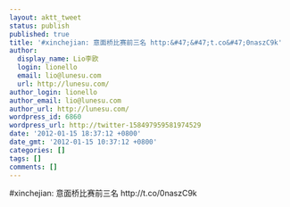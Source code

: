 ```yaml
---
layout: aktt_tweet
status: publish
published: true
title: '#xinchejian: 意面桥比赛前三名 http:&#47;&#47;t.co&#47;0naszC9k'
author:
  display_name: Lio李欧
  login: lionello
  email: lio@lunesu.com
  url: http://lunesu.com/
author_login: lionello
author_email: lio@lunesu.com
author_url: http://lunesu.com/
wordpress_id: 6860
wordpress_url: http://twitter-158497959581974529
date: '2012-01-15 18:37:12 +0800'
date_gmt: '2012-01-15 10:37:12 +0800'
categories: []
tags: []
comments: []
---
```

<p>#xinchejian: 意面桥比赛前三名 http:&#47;&#47;t.co&#47;0naszC9k</p>
